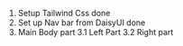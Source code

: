 1. Setup Tailwind Css done
2. Set up Nav bar from DaisyUI done
3. Main Body part
   3.1 Left Part
   3.2 Right part
